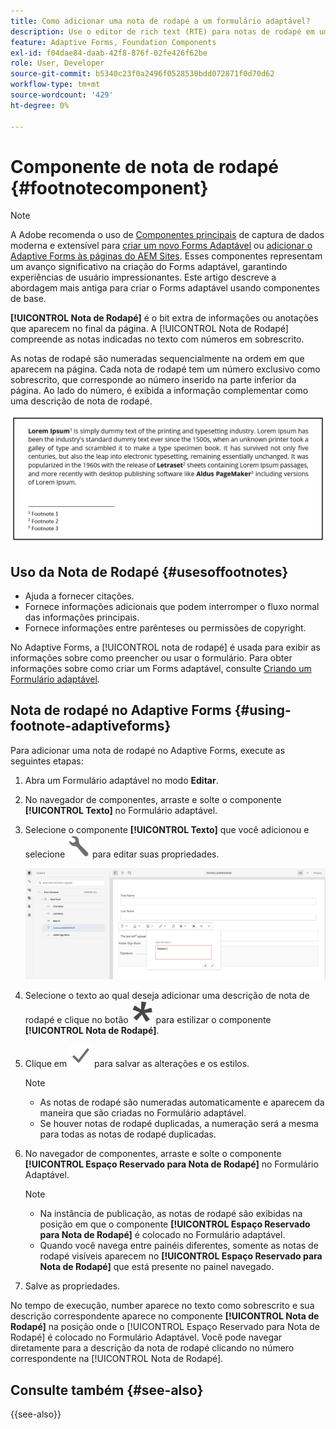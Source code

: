 ```yaml
---
title: Como adicionar uma nota de rodapé a um formulário adaptável?
description: Use o editor de rich text (RTE) para notas de rodapé em um formulário adaptável.
feature: Adaptive Forms, Foundation Components
exl-id: f04dae84-daab-42f8-876f-02fe426f62be
role: User, Developer
source-git-commit: b5340c23f0a2496f0528530bdd072871f0d70d62
workflow-type: tm+mt
source-wordcount: '429'
ht-degree: 0%

---
```


# Componente de nota de rodapé {#footnotecomponent}

>[!NOTE]
>
> A Adobe recomenda o uso de [Componentes principais](https://experienceleague.adobe.com/docs/experience-manager-core-components/using/adaptive-forms/introduction.html?lang=pt-BR) de captura de dados moderna e extensível para [criar um novo Forms Adaptável](/help/forms/creating-adaptive-form-core-components.md) ou [adicionar o Adaptive Forms às páginas do AEM Sites](/help/forms/create-or-add-an-adaptive-form-to-aem-sites-page.md). Esses componentes representam um avanço significativo na criação do Forms adaptável, garantindo experiências de usuário impressionantes. Este artigo descreve a abordagem mais antiga para criar o Forms adaptável usando componentes de base.

**[!UICONTROL Nota de Rodapé]** é o bit extra de informações ou anotações que aparecem no final da página. A [!UICONTROL Nota de Rodapé] compreende as notas indicadas no texto com números em sobrescrito.

As notas de rodapé são numeradas sequencialmente na ordem em que aparecem na página. Cada nota de rodapé tem um número exclusivo como sobrescrito, que corresponde ao número inserido na parte inferior da página. Ao lado do número, é exibida a informação complementar como uma descrição de nota de rodapé.

![Descrição da Nota de Rodapé](/help/forms/assets/footnote_description.png)


## Uso da Nota de Rodapé {#usesoffootnotes}

* Ajuda a fornecer citações.
* Fornece informações adicionais que podem interromper o fluxo normal das informações principais.
* Fornece informações entre parênteses ou permissões de copyright.

No Adaptive Forms, a [!UICONTROL nota de rodapé] é usada para exibir as informações sobre como preencher ou usar o formulário. Para obter informações sobre como criar um Forms adaptável, consulte [Criando um Formulário adaptável](https://experienceleague.adobe.com/docs/experience-manager-cloud-service/content/forms/create-an-adaptive-form/create-an-adaptive-form-on-forms-cs/creating-adaptive-form.html).

## Nota de rodapé no Adaptive Forms {#using-footnote-adaptiveforms}

Para adicionar uma nota de rodapé no Adaptive Forms, execute as seguintes etapas:
1. Abra um Formulário adaptável no modo **Editar**.
1. No navegador de componentes, arraste e solte o componente **[!UICONTROL Texto]** no Formulário adaptável.
1. Selecione o componente **[!UICONTROL Texto]** que você adicionou e selecione ![cmppr](assets/configure-icon.svg) para editar suas propriedades.

   ![Nota de Rodapé no Forms Adaptável](/help/forms/assets/footnote_rte.png)

1. Selecione o texto ao qual deseja adicionar uma descrição de nota de rodapé e clique no botão ![estrela](/help/forms/assets/asterisk.svg) para estilizar o componente **[!UICONTROL Nota de Rodapé]**.

1. Clique em ![verificar](/help/forms/assets/save_icon.svg) para salvar as alterações e os estilos.

   >[!NOTE]
   >
   >* As notas de rodapé são numeradas automaticamente e aparecem da maneira que são criadas no Formulário adaptável.
   >* Se houver notas de rodapé duplicadas, a numeração será a mesma para todas as notas de rodapé duplicadas.

1. No navegador de componentes, arraste e solte o componente **[!UICONTROL Espaço Reservado para Nota de Rodapé]** no Formulário Adaptável.
   >[!NOTE]
   >
   >* Na instância de publicação, as notas de rodapé são exibidas na posição em que o componente **[!UICONTROL Espaço Reservado para Nota de Rodapé]** é colocado no Formulário adaptável.
   >* Quando você navega entre painéis diferentes, somente as notas de rodapé visíveis aparecem no **[!UICONTROL Espaço Reservado para Nota de Rodapé]** que está presente no painel navegado.

1. Salve as propriedades.

No tempo de execução, number aparece no texto como sobrescrito e sua descrição correspondente aparece no componente **[!UICONTROL Nota de Rodapé]** na posição onde o [!UICONTROL Espaço Reservado para Nota de Rodapé] é colocado no Formulário Adaptável. Você pode navegar diretamente para a descrição da nota de rodapé clicando no número correspondente na [!UICONTROL Nota de Rodapé].


## Consulte também {#see-also}

{{see-also}}